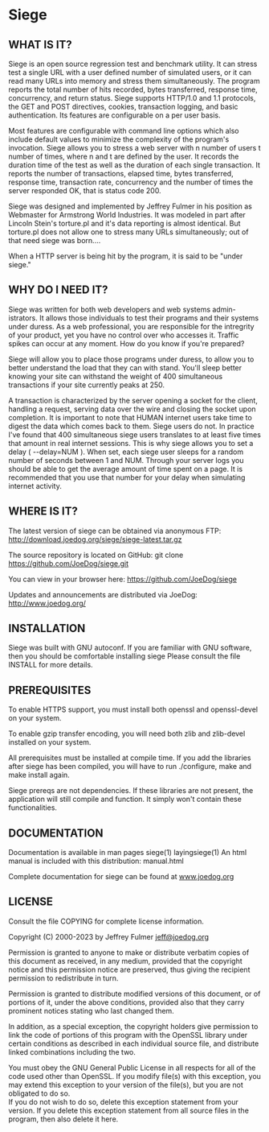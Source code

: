 # Siege

WHAT IS IT?
-----------
Siege is an open source regression test and benchmark utility. 
It can stress test a single URL with a user defined number of 
simulated users, or it can  read  many URLs into memory and 
stress them simultaneously. The program reports the total 
number of hits recorded, bytes transferred, response time, 
concurrency, and return status. Siege supports HTTP/1.0 and 1.1 
protocols, the GET and POST directives, cookies, transaction 
logging, and basic authentication. Its features are configurable 
on a per user basis.

Most features are configurable with command line options which
also include default values to minimize the complexity of the 
program's invocation.  Siege allows  you  to stress a web server 
with  n number of users t number of times, where n and t are 
defined by the user. It records the duration time of the test
as well as the duration of each single transaction. It reports
the number of transactions, elapsed time, bytes transferred,
response time, transaction rate, concurrency and the number of
times the server responded OK, that is status code 200. 

Siege was designed and implemented by Jeffrey Fulmer in his 
position as Webmaster for Armstrong World Industries. It  was
modeled in part after Lincoln Stein's torture.pl and it's data
reporting is almost identical. But torture.pl does not allow 
one to stress many URLs simultaneously; out of that need siege
was born....

When a HTTP server is being hit by the program, it is said to be 
"under siege."


WHY DO I NEED IT?
-----------------
Siege was written for both web developers and web systems admin-
istrators. It allows those individuals to test their programs 
and  their systems under duress. As a web professional, you are 
responsible for the intregrity of your product, yet you have no 
control over who accesses it. Traffic spikes can occur at any 
moment. How do you know if you're prepared?

Siege will allow you to place those programs under duress, to 
allow you  to  better  understand the load that they can with 
stand. You'll sleep  better knowing your site can withstand the 
weight of 400 simultaneous transactions if your site currently
peaks at 250.

A transaction is characterized by the server opening a socket
for the client, handling a request, serving data over the wire 
and closing the socket upon completion. It is important to note 
that HUMAN internet users take time to digest the data which
comes back to them. Siege users do not. In practice I've found
that 400 simultaneous siege users translates to at least five 
times that amount in real internet sessions. This is why siege
allows you to set a delay ( --delay=NUM ). When set, each siege
user sleeps for a random number  of seconds between 1 and NUM.
Through your server logs you should be able to get the average
amount of time spent on a page. It is recommended that you use 
that number for your delay when simulating internet activity.


WHERE IS IT?
------------
The latest version of  siege can be obtained via  anonymous FTP:
http://download.joedog.org/siege/siege-latest.tar.gz

The source repository is located on GitHub:
git clone https://github.com/JoeDog/siege.git

You can view in your browser here:
https://github.com/JoeDog/siege

Updates and announcements are distributed via JoeDog: 
http://www.joedog.org/



INSTALLATION
------------
Siege was built with  GNU  autoconf. If you are familiar with
GNU software, then you should be  comfortable  installing siege
Please consult the file INSTALL for more details.

PREREQUISITES
-------------
To enable HTTPS support, you must install both openssl and
openssl-devel on  your system. 

To enable gzip transfer encoding, you will need both zlib and 
zlib-devel installed on your system.

All prerequisites must be installed at compile time. If you add
the libraries after siege has been compiled, you will have to 
run ./configure, make and make install again.

Siege prereqs are not dependencies. If these libraries are not 
present, the application will still compile and function. It 
simply won't contain these functionalities.


DOCUMENTATION
-------------
Documentation is available in man pages  siege(1) layingsiege(1)
An html manual is included with this distribution:   manual.html

Complete documentation for siege can be found at www.joedog.org


LICENSE
-------
Consult the file COPYING for complete license information.
 
Copyright (C) 2000-2023 by Jeffrey Fulmer <jeff@joedog.org>
 
Permission is  granted  to anyone to make or distribute verbatim
copies  of  this  document as received,  in any medium, provided 
that  the  copyright  notice  and  this  permission  notice  are 
preserved,  thus giving the recipient permission to redistribute 
in turn.
 
Permission  is  granted  to distribute modified versions of this
document,  or  of portions of it,  under  the above  conditions,
provided also that they carry prominent notices stating who last
changed them.
 
In addition, as a special exception, the  copyright holders give
permission to link the code of portions of this program with the
OpenSSL  library  under certain  conditions as described in each
individual  source  file,  and  distribute  linked  combinations
including the two.

You must  obey the  GNU General Public License  in all  respects
for all of the code  used  other  than OpenSSL.  If  you  modify
file(s)  with  this exception,  you may extend this exception to 
your version of the file(s), but you are not obligated to do so.  
If you do  not wish  to do so,  delete this exception  statement 
from your version. If you delete  this exception  statement from 
all source files in the program, then also delete it here.  
